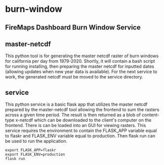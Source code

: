 # burn-window
## FireMaps Dashboard Burn Window Service

## master-netcdf
This python tool is for generating the master netcdf raster of burn windows for california per day from 1979-2020.
Shortly, it will contain a bash script for running installing, then preparing the master netcdf for inputted dates (allowing updates when new year data is available).
For the next service to work, the generated netcdf must be moved to the service directory.

## service
This python service is a basic flask app that utilizes the master netcdf prepared by the master-netcdf tool allowing the frontend to sum the rasters across a given time period. The result is then returned as a blob of content-type x-netcdf which can be downloaded to the client's computer on the frontend. There is can be loaded into an GUI for viewing rasters. 
This service requires the environment to contain the FLASK_APP variable equal to flaskr and FLASK_ENV variable equal to production. Then flask run can be used to run the application.
```
export FLASK_APP=flaskr
export FLASK_ENV=production
flask run
```
